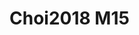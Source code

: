 <a name="material" />

# Choi2018 M15
<script type="application/ld+json">
  {
    "@context": "https://schema.org/",
    "@type": "ChemicalSubstance",
    "http://purl.org/dc/terms/conformsTo":
      {
        "@type": "CreativeWork",
        "@id": "https://bioschemas.org/profiles/ChemicalSubstance/0.4-RELEASE/"
      },
    "@id": "https://egonw.github.io/nanowiki/nanowiki526.html#material",
    "name": "Choi2018 M15",
    "sameAs": "http://127.0.0.1/mediawiki/index.php/Special:URIResolver/Choi2018_M15"
  }
</script>

